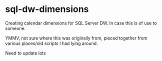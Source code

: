 # sql-dw-dimensions
Creating calendar dimensions for SQL Server DW. In case this is of use to someone.

YMMV, not sure where this was originally from, pieced together from various places/old scripts I had lying around.

Need to update lots
